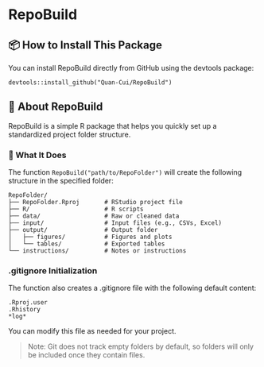 # RepoBuild

## 📦 How to Install This Package

You can install RepoBuild directly from GitHub using the devtools package:

```         
devtools::install_github("Quan-Cui/RepoBuild")
```

## 📁 About RepoBuild

RepoBuild is a simple R package that helps you quickly set up a standardized project folder structure.

### 🔧 What It Does

The function `RepoBuild("path/to/RepoFolder")` will create the following structure in the specified folder:

```
RepoFolder/
├── RepoFolder.Rproj       # RStudio project file
├── R/                     # R scripts
├── data/                  # Raw or cleaned data
├── input/                 # Input files (e.g., CSVs, Excel)
├── output/                # Output folder
│   ├── figures/           # Figures and plots
│   └── tables/            # Exported tables
└── instructions/          # Notes or instructions
``` 

### .gitignore Initialization

The function also creates a .gitignore file with the following default content:

```
.Rproj.user
.Rhistory
*log*
```

You can modify this file as needed for your project.

> Note: Git does not track empty folders by default, so folders will only be included once they contain files.
